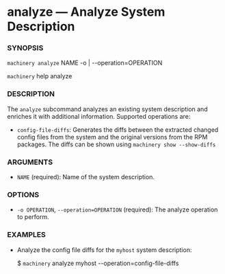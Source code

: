 
# analyze — Analyze System Description

### SYNOPSIS

`machinery analyze` NAME -o | --operation=OPERATION

`machinery` help analyze


### DESCRIPTION

The `analyze` subcommand analyzes an existing system description and enriches
it with additional information. Supported operations are:

  * `config-file-diffs`:
    Generates the diffs between the extracted changed config files from the
    system and the original versions from the RPM packages.
    The diffs can be shown using `machinery show --show-diffs`


### ARGUMENTS

  * `NAME` (required):
    Name of the system description.


### OPTIONS

  * `-o OPERATION`, `--operation=OPERATION` (required):
    The analyze operation to perform.


### EXAMPLES

 * Analyze the config file diffs for the `myhost` system description:

   $ `machinery` analyze myhost --operation=config-file-diffs

